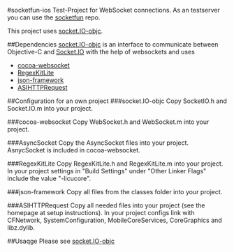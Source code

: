 #socketfun-ios
Test-Project for WebSocket connections.
As an testserver you can use the  [socketfun](https://github.com/a0n/socketfun) repo.

This project uses [socket.IO-objc](https://github.com/pkyeck/socket.IO-objc).

##Dependencies
[socket.IO-objc](https://github.com/pkyeck/socket.IO-objc) is an interface to communicate between Objective-C and [Socket.IO](http://socket.io/) with the help of websockets and uses

* [cocoa-websocket](https://github.com/erichocean/cocoa-websocket)
* [RegexKitLite](http://regexkit.sourceforge.net/RegexKitLite/)
* [json-framework](https://github.com/stig/json-framework/)
* [ASIHTTPRequest](http://allseeing-i.com/ASIHTTPRequest/)

##Configuration for an own project
###socket.IO-objc
Copy SocketIO.h and Socket.IO.m into your project.

###cocoa-websocket
Copy WebSocket.h and WebSocket.m into your project.

###AsyncSocket
Copy the AsyncSocket files into your project. AsnycSocket is included in cocoa-websocket.

###RegexKitLite
Copy RegexKitLite.h and RegexKitLite.m into your project.
In your project settings in "Build Settings" under "Other Linker Flags" include the value "-licucore".

###json-framework
Copy all files from the classes folder into your project.

###ASIHTTPRequest
Copy all needed files into your project (see the homepage at setup instructions).
In your project configs link with CFNetwork, SystemConfiguration, MobileCoreServices, CoreGraphics and libz.dylib.


##Usaqge
Please see [socket.IO-objc](https://github.com/pkyeck/socket.IO-objc)
